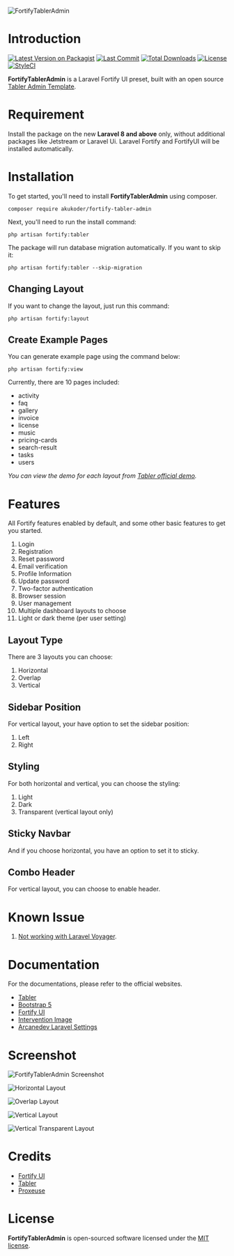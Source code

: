 ![FortifyTablerAdmin](https://bitbucket.org/akukoder/fortify-tabler-admin/raw/43ab4d3cb0ee8849349ae4995fb1b7c253db70c9/fortify-tabler-admin.png)

# Introduction

[![Latest Version on Packagist](https://img.shields.io/packagist/v/akukoder/fortify-tabler-admin.svg?style=flat-square)](https://packagist.org/packages/akukoder/fortify-tabler-admin)
[![Last Commit](https://img.shields.io/github/last-commit/akukoder/fortify-tabler-admin?style=flat-square)](https://packagist.org/packages/akukoder/fortify-tabler-admin)
[![Total Downloads](https://img.shields.io/packagist/dt/akukoder/fortify-tabler-admin.svg?style=flat-square)](https://packagist.org/packages/akukoder/fortify-tabler-admin)
[![License](https://img.shields.io/packagist/l/akukoder/fortify-tabler-admin?style=flat-square)](https://packagist.org/packages/akukoder/fortify-tabler-admin)
[![StyleCI](https://github.styleci.io/repos/479666784/shield?branch=master)](https://github.styleci.io/repos/479666784?branch=master)

**FortifyTablerAdmin** is a Laravel Fortify UI preset, built with an open source [Tabler Admin Template](https://tabler.io).

# Requirement

Install the package on the new **Laravel 8 and above** only, without additional packages like Jetstream or Laravel Ui. Laravel Fortify and FortifyUI will be installed automatically.

# Installation

To get started, you'll need to install **FortifyTablerAdmin** using composer.

```shell
composer require akukoder/fortify-tabler-admin
```

Next, you'll need to run the install command:

```shell
php artisan fortify:tabler
```

The package will run database migration automatically. If you want to skip it:

```shell
php artisan fortify:tabler --skip-migration
```

## Changing Layout

If you want to change the layout, just run this command:

```shell
php artisan fortify:layout
```

## Create Example Pages

You can generate example page using the command below:

```shell
php artisan fortify:view
```

Currently, there are 10 pages included:

- activity
- faq
- gallery
- invoice
- license
- music
- pricing-cards
- search-result
- tasks
- users


*You can view the demo for each layout from [Tabler official demo](https://preview.tabler.io/).*


# Features

All Fortify features enabled by default, and some other basic features to get you started.

1. Login
2. Registration
3. Reset password
4. Email verification
5. Profile Information
6. Update password
7. Two-factor authentication
8. Browser session
9. User management
10. Multiple dashboard layouts to choose
11. Light or dark theme (per user setting)

## Layout Type

There are 3 layouts you can choose:

1. Horizontal
2. Overlap
3. Vertical

## Sidebar Position

For vertical layout, your have option to set the sidebar position:

1. Left
2. Right

## Styling

For both horizontal and vertical, you can choose the styling:

1. Light
2. Dark
3. Transparent (vertical layout only)

## Sticky Navbar

And if you choose horizontal, you have an option to set it to sticky.

## Combo Header

For vertical layout, you can choose to enable header.

# Known Issue

1. [Not working with Laravel Voyager](https://github.com/akukoder/fortify-tabler-admin/issues/3#issuecomment-1099368495).

# Documentation

For the documentations, please refer to the official websites.

- [Tabler](https://tabler.io)
- [Bootstrap 5](https://getbootstrap.com/)
- [Fortify UI](https://github.com/zacksmash/fortify-ui)
- [Intervention Image](https://github.com/intervention/image)
- [Arcanedev Laravel Settings](https://github.com/ARCANEDEV/LaravelSettings/)

# Screenshot

![FortifyTablerAdmin Screenshot](https://bitbucket.org/akukoder/fortify-tabler-admin/raw/8d605c5f8b26ca4b4690fd6e60434390a0f2a9f0/screenshot.png)

![Horizontal Layout](https://bitbucket.org/akukoder/fortify-tabler-admin/raw/8d605c5f8b26ca4b4690fd6e60434390a0f2a9f0/screenshot-horizontal.png)

![Overlap Layout](https://bitbucket.org/akukoder/fortify-tabler-admin/raw/8d605c5f8b26ca4b4690fd6e60434390a0f2a9f0/screenshot-overlap.png)

![Vertical Layout](https://bitbucket.org/akukoder/fortify-tabler-admin/raw/8d605c5f8b26ca4b4690fd6e60434390a0f2a9f0/screenshot-vertical.png)

![Vertical Transparent Layout](https://bitbucket.org/akukoder/fortify-tabler-admin/raw/8d605c5f8b26ca4b4690fd6e60434390a0f2a9f0/screenshot-vertical-transparent.png)

# Credits
- [Fortify UI](https://github.com/zacksmash/fortify-ui)
- [Tabler](https://tabler.io)
- [Proxeuse](https://github.com/Proxeuse/fortify-tabler)

# License

**FortifyTablerAdmin** is open-sourced software licensed under the [MIT license](LICENSE.md).
